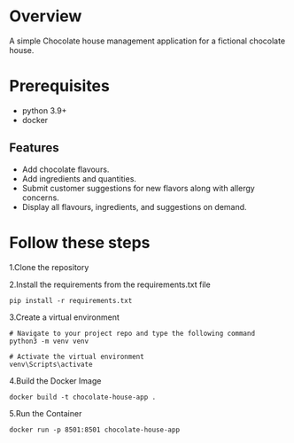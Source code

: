 # Overview
A simple Chocolate house management application for a fictional chocolate house.
# Prerequisites
- python 3.9+
- docker 
## Features

- Add chocolate flavours.
- Add ingredients and quantities.
- Submit customer suggestions for new flavors along with allergy concerns.
- Display all flavours, ingredients, and suggestions on demand.

# Follow these steps

1.Clone the repository

2.Install the requirements from the requirements.txt file

    pip install -r requirements.txt
3.Create a virtual environment

    # Navigate to your project repo and type the following command
    python3 -m venv venv

    # Activate the virtual environment
    venv\Scripts\activate

4.Build the Docker Image

    docker build -t chocolate-house-app .
    
5.Run the Container

    docker run -p 8501:8501 chocolate-house-app

   



   
  
  
